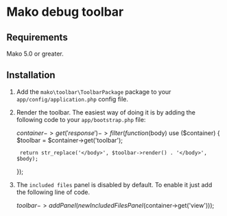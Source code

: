 # Mako debug toolbar

## Requirements

Mako 5.0 or greater.

## Installation

1) Add the ```mako\toolbar\ToolbarPackage``` package to your ```app/config/application.php``` config file.

2) Render the toolbar. The easiest way of doing it is by adding the following code to your ```app/bootstrap.php``` file:

	$container->get('response')->filter(function($body) use ($container)
	{
		$toolbar = $container->get('toolbar');

		return str_replace('</body>', $toolbar->render() . '</body>', $body);
	});

3) The `included files` panel is disabled by default. To enable it just add the following line of code.

	$toolbar->addPanel(new IncludedFilesPanel($container->get('view')));
